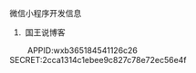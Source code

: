 微信小程序开发信息

1.  国王说博客

        APPID:wxb365184541126c26
        SECRET:2cca1314c1ebee9c827c78e72ec56e4f